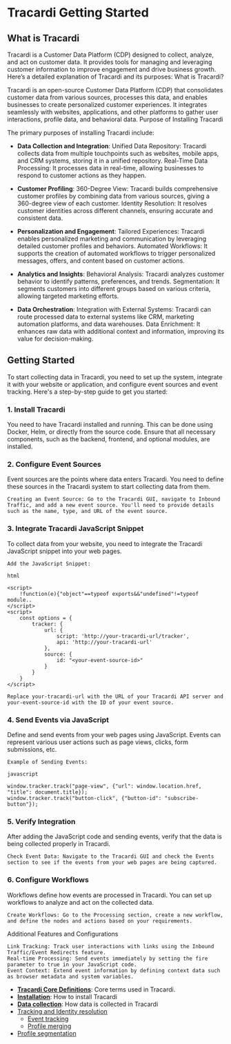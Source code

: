 # Tracardi Getting Started

## What is Tracardi

Tracardi is a Customer Data Platform (CDP) designed to collect, analyze, and act on customer data. It provides tools for
managing and leveraging customer information to improve engagement and drive business growth. Here’s a detailed
explanation of Tracardi and its purposes:
What is Tracardi?

Tracardi is an open-source Customer Data Platform (CDP) that consolidates customer data from various sources, processes
this data, and enables businesses to create personalized customer experiences. It integrates seamlessly with websites,
applications, and other platforms to gather user interactions, profile data, and behavioral data.
Purpose of Installing Tracardi

The primary purposes of installing Tracardi include:

* **Data Collection and Integration**:
  Unified Data Repository: Tracardi collects data from multiple touchpoints such as websites, mobile apps, and CRM
  systems, storing it in a unified repository.
  Real-Time Data Processing: It processes data in real-time, allowing businesses to respond to customer actions as they
  happen.

* **Customer Profiling**:
  360-Degree View: Tracardi builds comprehensive customer profiles by combining data from various sources, giving a
  360-degree view of each customer.
  Identity Resolution: It resolves customer identities across different channels, ensuring accurate and consistent data.

* **Personalization and Engagement**:
  Tailored Experiences: Tracardi enables personalized marketing and communication by leveraging detailed customer
  profiles and behaviors.
  Automated Workflows: It supports the creation of automated workflows to trigger personalized messages, offers, and
  content based on customer actions.

* **Analytics and Insights**:
  Behavioral Analysis: Tracardi analyzes customer behavior to identify patterns, preferences, and trends.
  Segmentation: It segments customers into different groups based on various criteria, allowing targeted marketing
  efforts.

* **Data Orchestration**:
  Integration with External Systems: Tracardi can route processed data to external systems like CRM, marketing
  automation platforms, and data warehouses.
  Data Enrichment: It enhances raw data with additional context and information, improving its value for
  decision-making.


## Getting Started

To start collecting data in Tracardi, you need to set up the system, integrate it with your website or application, and configure event sources and event tracking. Here's a step-by-step guide to get you started:


### 1. Install Tracardi

You need to have Tracardi installed and running. This can be done using Docker, Helm, or directly from the source code. Ensure that all necessary components, such as the backend, frontend, and optional modules, are installed.
### 2. Configure Event Sources

Event sources are the points where data enters Tracardi. You need to define these sources in the Tracardi system to start collecting data from them.

    Creating an Event Source: Go to the Tracardi GUI, navigate to Inbound Traffic, and add a new event source. You'll need to provide details such as the name, type, and URL of the event source.

### 3. Integrate Tracardi JavaScript Snippet

To collect data from your website, you need to integrate the Tracardi JavaScript snippet into your web pages.

    Add the JavaScript Snippet:

    html

    <script>
        !function(e){"object"==typeof exports&&"undefined"!=typeof module..
    </script>
    <script>
        const options = {
            tracker: {
                url: {
                    script: 'http://your-tracardi-url/tracker',
                    api: 'http://your-tracardi-url'
                },
                source: {
                    id: "<your-event-source-id>"
                }
            }
        }
    </script>

    Replace your-tracardi-url with the URL of your Tracardi API server and your-event-source-id with the ID of your event source.

### 4. Send Events via JavaScript

Define and send events from your web pages using JavaScript. Events can represent various user actions such as page views, clicks, form submissions, etc.

    Example of Sending Events:

    javascript

    window.tracker.track("page-view", {"url": window.location.href, "title": document.title});
    window.tracker.track("button-click", {"button-id": "subscribe-button"});

### 5. Verify Integration

After adding the JavaScript code and sending events, verify that the data is being collected properly in Tracardi.

    Check Event Data: Navigate to the Tracardi GUI and check the Events section to see if the events from your web pages are being captured.

### 6. Configure Workflows

Workflows define how events are processed in Tracardi. You can set up workflows to analyze and act on the collected data.

    Create Workflows: Go to the Processing section, create a new workflow, and define the nodes and actions based on your requirements.

Additional Features and Configurations

    Link Tracking: Track user interactions with links using the Inbound Traffic/Event Redirects feature.
    Real-time Processing: Send events immediately by setting the fire parameter to true in your JavaScript code.
    Event Context: Extend event information by defining context data such as browser metadata and system variables.

* **[Tracardi Core Definitions](core_definitions.md)**: Core terms used in Tracardi.
* **[Installation](../installation)**: How to install Tracardi
* **[Data collection](data_collection.md)**: How data is collected in Tracardi
* [Tracking and Identity resolution](tracking.md)
  * [Event tracking](../events/event_tracking.md)
  * [Profile merging](../profiles/profile_merging.md)
* [Profile segmentation](../profiles/profile_segmentation.md)
